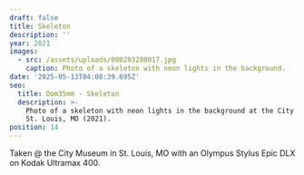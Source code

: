```yaml
---
draft: false
title: Skeleton
description: ''
year: 2021
images:
  - src: /assets/uploads/000203200017.jpg
    caption: Photo of a skeleton with neon lights in the background.
date: '2025-05-13T04:08:39.695Z'
seo:
  title: Dom35mm - Skeleton
  description: >-
    Photo of a skeleton with neon lights in the background at the City Museum in
    St. Louis, MO (2021).
position: 14
---
```




Taken @ the City Museum in St. Louis, MO with an Olympus Stylus Epic DLX on Kodak Ultramax 400.
